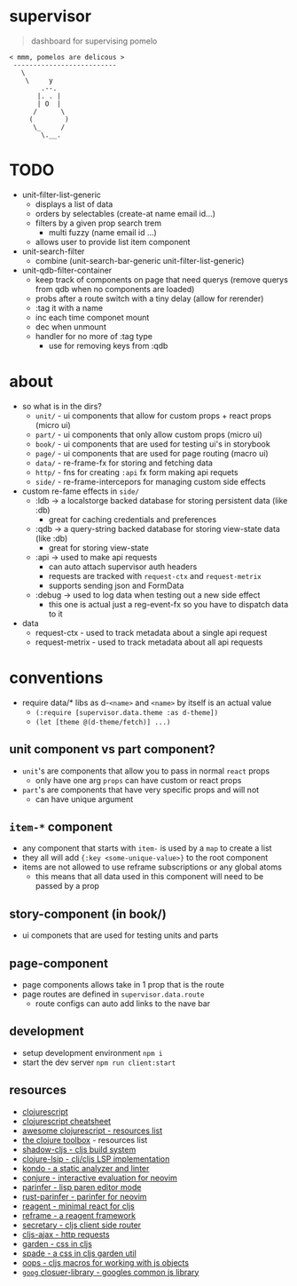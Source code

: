 # supervisor
> dashboard for supervising pomelo

```
< mmm, pomelos are delicous >
 --------------------------
   \
    \     y
        .--.
       |. . |
       | O  |
      /      \
     (        )
      \_     /
        \.__.
```

# TODO
* unit-filter-list-generic
  * displays a list of data
  * orders by selectables (create-at name email id...)
  * filters by a given prop search trem
    * multi fuzzy (name email id ...)
  * allows user to provide list item component
* unit-search-filter
  * combine (unit-search-bar-generic unit-filter-list-generic)
* unit-qdb-filter-container
  * keep track of components on page that need querys
  (remove querys from qdb when no components are loaded)
  * probs after a route switch with a tiny delay (allow for rerender)
  * :tag it with a name
  * inc each time componet mount
  * dec when unmount
  * handler for no more of :tag type
    * use for removing keys from :qdb

# about
* so what is in the dirs?
  * `unit/` - ui components that allow for custom props + react props (micro ui)
  * `part/` - ui components that only allow custom props (micro ui)
  * `book/` - ui components that are used for testing ui's in storybook
  * `page/` - ui components that are used for page routing (macro ui)
  * `data/` - re-frame-fx for storing and fetching data
  * `http/` - fns for creating `:api` fx form making api requets
  * `side/` - re-frame-intercepors for managing custom side effects
* custom re-fame effects in `side/`
  * :ldb -> a localstorge backed database for storing persistent data (like :db)
    * great for caching credentials and preferences
  * :qdb -> a query-string backed database for storing view-state data (like :db)
    * great for storing view-state
  * :api -> used to make api requests
    * can auto attach supervisor auth headers
    * requests are tracked with `request-ctx` and `request-metrix`
    * supports sending json and FormData
  * :debug -> used to log data when testing out a new side effect
    * this one is actual just a reg-event-fx so you have to dispatch data to it
* data
  * request-ctx - used to track metadata about a single api request
  * request-metrix - used to track metadata about all api requests

# conventions
* require data/\* libs as d-`<name>` and `<name>` by itself is an actual value
  * `(:require [supervisor.data.theme :as d-theme])`
  * `(let [theme @(d-theme/fetch)] ...)`

## unit component vs part component?
* `unit`'s are components that allow you to pass in normal `react` props
  * only have one arg `props` can have custom or react props
* `part`'s are components that have very specific props and will not
  * can have unique argument

## `item-*` component
* any component that starts with `item-` is used by a `map` to create a list
* they all will add `{:key <some-unique-value>}` to the root component
* items are not allowed to use reframe subscriptions or any global atoms
  * this means that all data used in this component will need to be passed by a
    prop
## story-component (in book\/)
* ui componets that are used for testing units and parts

## page-component
* page components allows take in 1 prop that is the route
* page routes are defined in `supervisor.data.route`
  * route configs can auto add links to the nave bar

## development
* setup development environment `npm i`
* start the dev server `npm run client:start`

## resources
* [clojurescript](https://clojurescript.org/)
* [clojurescript cheatsheet](https://cljs.info/cheatsheet/)
* [awesome clojurescript - resources list](https://github.com/hantuzun/awesome-clojurescript)
* [the clojure toolbox](https://www.clojure-toolbox.com/) - resources list
* [shadow-cljs - cljs build system](https://github.com/thheller/shadow-cljs)
* [clojure-lsip - clj/cljs LSP implementation](https://github.com/clojure-lsp/clojure-lsp)
* [kondo - a static analyzer and linter](https://github.com/clj-kondo/clj-kondo)
* [conjure - interactive evaluation for neovim](https://github.com/Olical/conjure)
* [parinfer - lisp paren editor mode](https://shaunlebron.github.io/parinfer/)
* [rust-parinfer - parinfer for neovim](https://shaunlebron.github.io/parinfer/)
* [reagent - minimal react for cljs](https://reagent-project.github.io/)
* [reframe - a reagent framework](https://day8.github.io/re-frame/)
* [secretary - cljs client side router](https://github.com/clj-commons/secretary)
* [cljs-ajax - http requests](https://github.com/JulianBirch/cljs-ajax)
* [garden - css in cljs](https://github.com/noprompt/garden)
* [spade - a css in cljs garden util](https://github.com/dhleong/spade)
* [oops - cljs macros for working with js objects](https://github.com/binaryage/cljs-oops)
* [`goog` closuer-library - googles common js library](https://github.com/google/closure-library)
